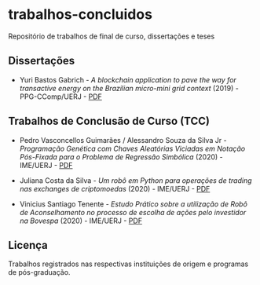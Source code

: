 # trabalhos-concluidos
Repositório de trabalhos de final de curso, dissertações e teses

## Dissertações

- Yuri Bastos Gabrich - *A blockchain application to pave the way for transactive energy on the Brazilian micro-mini grid context* (2019) - PPG-CComp/UERJ - [PDF](./Dissertacao/2019_Yuri_Blockchain_Micro-Mini_Grids.pdf)

## Trabalhos de Conclusão de Curso (TCC)

- Pedro Vasconcellos Guimarães / Alessandro Souza da Silva Jr - *Programação Genética com Chaves Aleatórias Viciadas em Notação Pós-Fixada para o Problema de Regressão Simbólica* (2020) - IME/UERJ - [PDF](./TCC/2020_TCC_Alessandro_e_Pedro_BRKGA.pdf)

- Juliana Costa da Silva - *Um robô em Python para operações de trading nas exchanges de criptomoedas* (2020) - IME/UERJ - [PDF](./TCC/2020_TCC_Juliana_Bot_Crypto.pdf)

- Vinicius Santiago Tenente - *Estudo Prático sobre a utilização de Robô de Aconselhamento no processo de escolha de ações pelo investidor na Bovespa* (2020) - IME/UERJ - [PDF](./TCC/2020_TCC_Vinicius_Bot_Bovespa.pdf)

## Licença

Trabalhos registrados nas respectivas instituições de origem e programas de pós-graduação.

